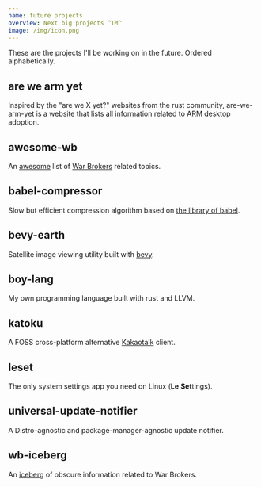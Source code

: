 ```yaml
---
name: future projects
overview: Next big projects ^TM^
image: /img/icon.png
---
```


These are the projects I'll be working on in the future. Ordered alphabetically.

## are we arm yet

Inspired by the "are we X yet?" websites from the rust community, are-we-arm-yet is a website that lists all information related to ARM desktop adoption.

## awesome-wb

An [awesome](https://github.com/sindresorhus/awesome) list of [War Brokers](https://warbrokers.io) related topics.

## babel-compressor

Slow but efficient compression algorithm based on [the library of babel](https://libraryofbabel.info/theory.html).

## bevy-earth

Satellite image viewing utility built with [bevy](https://github.com/bevyengine/bevy).

## boy-lang

My own programming language built with rust and LLVM.

## katoku

A FOSS cross-platform alternative [Kakaotalk](https://www.kakaocorp.com) client.

## leset

The only system settings app you need on Linux (**Le** **Set**tings).

## universal-update-notifier

A Distro-agnostic and package-manager-agnostic update notifier.

## wb-iceberg

An [iceberg](https://knowyourmeme.com/memes/iceberg-tiers-parodies) of obscure information related to War Brokers.
